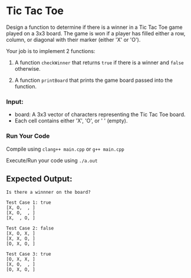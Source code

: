 # Tic Tac Toe

Design a function to determine if there is a winner in a Tic Tac Toe game played on a 3x3 board.
The game is won if a player has filled either a row, column, or diagonal with their marker
(either 'X' or 'O').

Your job is to implement 2 functions:

1. A function `checkWinner` that
   returns `true` if there is a winner and `false` otherwise.

2. A function `printBoard` that
   prints the game board passed into the function.



### Input:
- board: A 3x3 vector of characters representing the Tic Tac Toe board.
- Each cell contains either 'X', 'O', or ' ' (empty).




### Run Your Code

Compile using `clang++ main.cpp` or `g++ main.cpp`

Execute/Run your code using `./a.out`




## Expected Output:

```
Is there a winnner on the board?

Test Case 1: true
[X, O,  , ]
[X, O,  , ]
[X,  , O, ]

Test Case 2: false
[X, O, X, ]
[X, X, O, ]
[O, X, O, ]

Test Case 3: true
[O, X, X, ]
[X, O,  , ]
[O, X, O, ]
```
